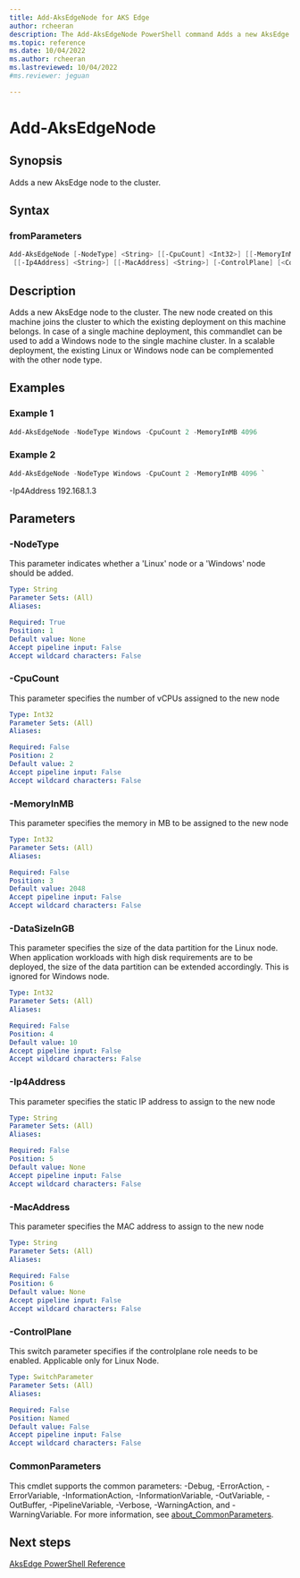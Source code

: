 ```yaml
---
title: Add-AksEdgeNode for AKS Edge
author: rcheeran
description: The Add-AksEdgeNode PowerShell command Adds a new AksEdge node to the cluster..
ms.topic: reference
ms.date: 10/04/2022
ms.author: rcheeran 
ms.lastreviewed: 10/04/2022
#ms.reviewer: jeguan

---
```


# Add-AksEdgeNode

## Synopsis

Adds a new AksEdge node to the cluster.

## Syntax

### fromParameters

```powershell
Add-AksEdgeNode [-NodeType] <String> [[-CpuCount] <Int32>] [[-MemoryInMB] <Int32>] [[-DataSizeInGB] <Int32>]
 [[-Ip4Address] <String>] [[-MacAddress] <String>] [-ControlPlane] [<CommonParameters>]
```

## Description

Adds a new AksEdge node to the cluster.
The new node created on this machine joins the cluster to
which the existing deployment on this machine belongs.
In case of a single machine deployment, this commandlet can be used to add a Windows node to the
single machine cluster.
In a scalable deployment, the existing Linux or Windows node can be
complemented with the other node type.

## Examples

### Example 1

```powershell
Add-AksEdgeNode -NodeType Windows -CpuCount 2 -MemoryInMB 4096
```

### Example 2

```powershell
Add-AksEdgeNode -NodeType Windows -CpuCount 2 -MemoryInMB 4096 `
```

-Ip4Address 192.168.1.3

## Parameters

### -NodeType

This parameter indicates whether a 'Linux' node or a 'Windows' node should be added.

```yaml
Type: String
Parameter Sets: (All)
Aliases:

Required: True
Position: 1
Default value: None
Accept pipeline input: False
Accept wildcard characters: False
```

### -CpuCount

This parameter specifies the number of vCPUs assigned to the new node

```yaml
Type: Int32
Parameter Sets: (All)
Aliases:

Required: False
Position: 2
Default value: 2
Accept pipeline input: False
Accept wildcard characters: False
```

### -MemoryInMB

This parameter specifies the memory in MB to be assigned to the new node

```yaml
Type: Int32
Parameter Sets: (All)
Aliases:

Required: False
Position: 3
Default value: 2048
Accept pipeline input: False
Accept wildcard characters: False
```

### -DataSizeInGB

This parameter specifies the size of the data partition for the Linux node.
When application workloads with high disk requirements are to be deployed,
the size of the data partition can be extended accordingly.
This is ignored for Windows node.

```yaml
Type: Int32
Parameter Sets: (All)
Aliases:

Required: False
Position: 4
Default value: 10
Accept pipeline input: False
Accept wildcard characters: False
```

### -Ip4Address

This parameter specifies the static IP address to assign to the new node

```yaml
Type: String
Parameter Sets: (All)
Aliases:

Required: False
Position: 5
Default value: None
Accept pipeline input: False
Accept wildcard characters: False
```

### -MacAddress

This parameter specifies the MAC address to assign to the new node

```yaml
Type: String
Parameter Sets: (All)
Aliases:

Required: False
Position: 6
Default value: None
Accept pipeline input: False
Accept wildcard characters: False
```

### -ControlPlane

This switch parameter specifies if the controlplane role needs to be enabled.
Applicable only for Linux Node.

```yaml
Type: SwitchParameter
Parameter Sets: (All)
Aliases:

Required: False
Position: Named
Default value: False
Accept pipeline input: False
Accept wildcard characters: False
```

### CommonParameters

This cmdlet supports the common parameters: -Debug, -ErrorAction, -ErrorVariable, -InformationAction, -InformationVariable, -OutVariable, -OutBuffer, -PipelineVariable, -Verbose, -WarningAction, and -WarningVariable. For more information, see [about_CommonParameters](https://go.microsoft.com/fwlink/?LinkID=113216).

## Next steps

[AksEdge PowerShell Reference](./index.md)

